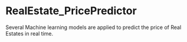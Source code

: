 # RealEstate_PricePredictor
Several Machine learning models are applied to predict the price of Real Estates in real time.
